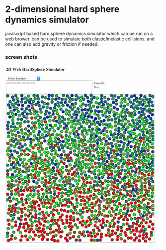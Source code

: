 # 2-dimensional hard sphere dynamics simulator

javascript based hard sphere dynamics simulator which can be run on a web brower.
can be used to simulate both elastic/inelastic collisions, and one can also add gravity or
friction if needed.


### screen shots
![alt tag](https://raw.githubusercontent.com/Eunsong/2d-HardSphere-Simulator/master/ScreenShot1.png)

